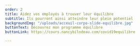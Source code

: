 ```yaml
---
order: 2
title: Aidez vos employés à trouver leur équilibre
subtitle: Ils pourront ainsi atteindre leur plein potentiel
backgroundImg: "/uploads/acceuil-corpo-slide-equilibre.jpg"
buttonText: Découvrez mon programme équilibre
buttonLink: https://cours.nancybilodeau.com/covid19equilibre

---
```

